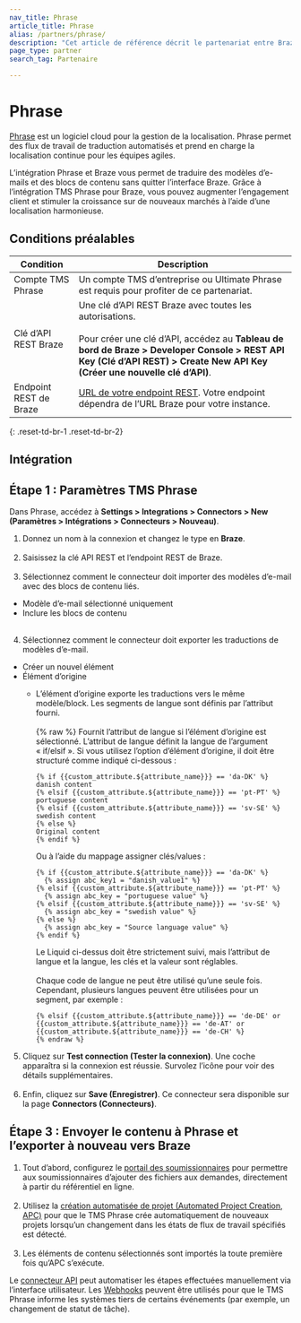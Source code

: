 ```yaml
---
nav_title: Phrase
article_title: Phrase
alias: /partners/phrase/
description: "Cet article de référence décrit le partenariat entre Braze et Phrase, un logiciel cloud de localisation. Cette intégration vous permet de traduire des modèles d’e-mails et des blocs de contenu sans quitter l’interface Braze."
page_type: partner
search_tag: Partenaire

---
```


# Phrase 

[Phrase](https://phrase.com/) est un logiciel cloud pour la gestion de la localisation. Phrase permet des flux de travail de traduction automatisés et prend en charge la localisation continue pour les équipes agiles.

L’intégration Phrase et Braze vous permet de traduire des modèles d’e-mails et des blocs de contenu sans quitter l’interface Braze. Grâce à l’intégration TMS Phrase pour Braze, vous pouvez augmenter l’engagement client et stimuler la croissance sur de nouveaux marchés à l’aide d’une localisation harmonieuse.

## Conditions préalables

| Condition | Description |
| --- | --- |
| Compte TMS Phrase | Un compte TMS d’entreprise ou Ultimate Phrase est requis pour profiter de ce partenariat. |
| Clé d’API REST Braze | Une clé d’API REST Braze avec toutes les autorisations. <br><br> Pour créer une clé d’API, accédez au **Tableau de bord de Braze > Developer Console > REST API Key (Clé d’API REST) > Create New API Key (Créer une nouvelle clé d’API)**. |
| Endpoint REST de Braze | [URL de votre endpoint REST][1]. Votre endpoint dépendra de l’URL Braze pour votre instance. |
{: .reset-td-br-1 .reset-td-br-2}

## Intégration

## Étape 1 : Paramètres TMS Phrase

Dans Phrase, accédez à **Settings > Integrations > Connectors > New (Paramètres > Intégrations > Connecteurs > Nouveau)**.

1. Donnez un nom à la connexion et changez le type en **Braze**.<br><br>
2. Saisissez la clé API REST et l’endpoint REST de Braze. <br><br>
3. Sélectionnez comment le connecteur doit importer des modèles d’e-mail avec des blocs de contenu liés. 
- Modèle d’e-mail sélectionné uniquement
- Inclure les blocs de contenu<br><br>
4. Sélectionnez comment le connecteur doit exporter les traductions de modèles d’e-mail. 
- Créer un nouvel élément
- Élément d’origine
  - L’élément d’origine exporte les traductions vers le même modèle/block. Les segments de langue sont définis par l’attribut fourni.<br><br>
    {% raw %}
    Fournit l’attribut de langue si l’élément d’origine est sélectionné. L’attribut de langue définit la langue de l’argument « if/elsif ». Si vous utilisez l’option d’élément d’origine, il doit être structuré comme indiqué ci-dessous :

    ```liquid
    {% if {{custom_attribute.${attribute_name}}} == 'da-DK' %}
    danish content
    {% elsif {{custom_attribute.${attribute_name}}} == 'pt-PT' %}
    portuguese content
    {% elsif {{custom_attribute.${attribute_name}}} == 'sv-SE' %}
    swedish content
    {% else %}
    Original content
    {% endif %}
    ```
    Ou à l’aide du mappage assigner clés/values :
    ```liquid
    {% if {{custom_attribute.${attribute_name}}} == 'da-DK' %}
      {% assign abc_key1 = "danish_value1" %}
    {% elsif {{custom_attribute.${attribute_name}}} == 'pt-PT' %}
      {% assign abc_key = "portuguese value" %}
    {% elsif {{custom_attribute.${attribute_name}}} == 'sv-SE' %}
      {% assign abc_key = "swedish value" %}
    {% else %}
      {% assign abc_key = "Source language value" %}
    {% endif %}
    ```
    Le Liquid ci-dessus doit être strictement suivi, mais l’attribut de langue et la langue, les clés et la valeur sont réglables.<br><br>
    Chaque code de langue ne peut être utilisé qu’une seule fois. Cependant, plusieurs langues peuvent être utilisées pour un segment, par exemple :
    ```liquid
    {% elsif {{custom_attribute.${attribute_name}}} == 'de-DE' or {{custom_attribute.${attribute_name}}} == 'de-AT' or {{custom_attribute.${attribute_name}}} == 'de-CH' %}
    {% endraw %}
    ```
5. Cliquez sur **Test connection (Tester la connexion)**. Une coche apparaîtra si la connexion est réussie. Survolez l’icône pour voir des détails supplémentaires.<br><br>
7. Enfin, cliquez sur **Save (Enregistrer)**. Ce connecteur sera disponible sur la page **Connectors (Connecteurs)**.

## Étape 3 : Envoyer le contenu à Phrase et l’exporter à nouveau vers Braze

1. Tout d’abord, configurez le [portail des soumissionnaires](https://support.phrase.com/hc/en-us/articles/5709602111132) pour permettre aux soumissionnaires d’ajouter des fichiers aux demandes, directement à partir du référentiel en ligne.<br><br>
2. Utilisez la [création automatisée de projet (Automated Project Creation, APC)](https://support.phrase.com/hc/en-us/articles/5709647363356) pour que le TMS Phrase crée automatiquement de nouveaux projets lorsqu’un changement dans les états de flux de travail spécifiés est détecté.<br><br>
3. Les éléments de contenu sélectionnés sont importés la toute première fois qu’APC s’exécute.

Le [connecteur API](https://cloud.memsource.com/web/docs/api#) peut automatiser les étapes effectuées manuellement via l’interface utilisateur. Les [Webhooks](https://support.phrase.com/hc/en-us/articles/5709693398812) peuvent être utilisés pour que le TMS Phrase informe les systèmes tiers de certains événements (par exemple, un changement de statut de tâche).

[1]: {{site.baseurl}}/developer_guide/rest_api/basics/#endpoints
